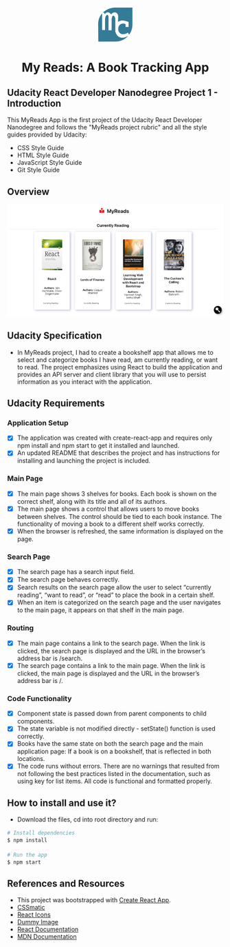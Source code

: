 <p align="center"><a href="https://marinafroes.github.io/RDND-project1-MyReads/#/" target="_blank"><img src="./src/icons/mylogo.svg" alt="logo" title="logo" width="80"></a></p>
<h1 align="center">My Reads: A Book Tracking App</h1>

## Udacity React Developer Nanodegree Project 1 - Introduction

This MyReads App is the first project of the Udacity React Developer Nanodegree and follows the "MyReads project rubric" and all the style guides provided by Udacity:
- CSS Style Guide
- HTML Style Guide
- JavaScript Style Guide
- Git Style Guide

## Overview

<p align="center"><img src="./src/utils/screenshot.png" alt="screenshot"/></p>

## Udacity Specification

- In MyReads project, I had to create a bookshelf app that allows me to select and categorize books I have read, am currently reading, or want to read. The project emphasizes using React to build the application and provides an API server and client library that you will use to persist information as you interact with the application.
 
## Udacity Requirements

### Application Setup
- [x] The application was created with create-react-app and requires only npm install and npm start to get it installed and launched.
- [x] An updated README that describes the project and has instructions for installing and launching the project is included.

### Main Page
- [x] The main page shows 3 shelves for books. Each book is shown on the correct shelf, along with its title and all of its authors. 
- [x] The main page shows a control that allows users to move books between shelves. The control should be tied to each book instance. The functionality of moving a book to a different shelf works correctly.
- [x] When the browser is refreshed, the same information is displayed on the page.

### Search Page
- [x] The search page has a search input field.
- [x] The search page behaves correctly.
- [x] Search results on the search page allow the user to select “currently reading”, “want to read”, or “read” to place the book in a certain shelf.
- [x] When an item is categorized on the search page and the user navigates to the main page, it appears on that shelf in the main page.

### Routing
- [x] The main page contains a link to the search page. When the link is clicked, the search page is displayed and the URL in the browser’s address bar is /search.
- [x] The search page contains a link to the main page. When the link is clicked, the main page is displayed and the URL in the browser’s address bar is /.

### Code Functionality
- [x] Component state is passed down from parent components to child components. 
- [x] The state variable is not modified directly - setState() function is used correctly.
- [x] Books have the same state on both the search page and the main application page: If a book is on a bookshelf, that is reflected in both locations.
- [x] The code runs without errors. There are no warnings that resulted from not following the best practices listed in the documentation, such as using key for list items. All code is functional and formatted properly.

## How to install and use it?

- Download the files, cd into root directory and run:
```bash
# Install dependencies
$ npm install

# Run the app
$ npm start
```  

## References and Resources

- This project was bootstrapped with [Create React App](https://github.com/facebook/create-react-app).
- [CSSmatic](https://cssmatic.com/box-shadow)
- [React Icons](https://react-icons.netlify.com/#/icons/fa)
- [Dummy Image](https://dummyimage.com/)
- [React Documentation](https://reactjs.org)
- [MDN Documentation](https://developer.mozilla.org)

